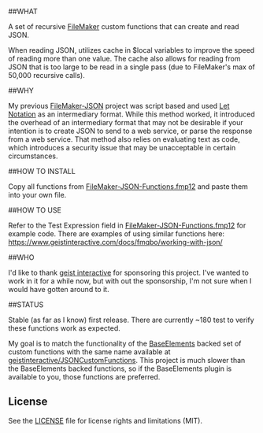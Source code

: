 ##WHAT

A set of recursive [FileMaker](http://www.filemaker.com/) custom functions that can create and read JSON.

When reading JSON, utilizes cache in $local variables to improve the speed of reading more than one value. The cache also allows for reading from JSON that is too large to be read in a single pass (due to FileMaker's max of 50,000 recursive calls).


##WHY

My previous [FileMaker-JSON](https://github.com/dansmith65/FileMaker-JSON) project was script based and used [Let Notation](http://filemakerstandards.org/pages/viewpage.action?pageId=5668879) as an intermediary format. While this method worked, it introduced the overhead of an intermediary format that may not be desirable if your intention is to create JSON to send to a web service, or parse the response from a web service. That method also relies on evaluating text as code, which introduces a security issue that may be unacceptable in certain circumstances.

##HOW TO INSTALL

Copy all functions from [FileMaker-JSON-Functions.fmp12](FMFiles/FileMaker-JSON-Functions.fmp12) and paste them into your own file.

##HOW TO USE

Refer to the Test Expression field in [FileMaker-JSON-Functions.fmp12](FMFiles/FileMaker-JSON-Functions.fmp12) for example code. There are examples of using similar functions here: https://www.geistinteractive.com/docs/fmqbo/working-with-json/

##WHO

I'd like to thank [geist interactive](https://www.geistinteractive.com/) for sponsoring this project. I've wanted to work in it for a while now, but with out the sponsorship, I'm not sure when I would have gotten around to it.

##STATUS

Stable (as far as I know) first release. There are currently ~180 test to verify these functions work as expected.

My goal is to match the functionality of the [BaseElements](http://www.goya.com.au/baseelements/plugin) backed set of custom functions with the same name available at [geistinteractive/JSONCustomFunctions](https://github.com/geistinteractive/JSONCustomFunctions). This project is much slower than the BaseElements backed functions, so if the BaseElements plugin is available to you, those functions are preferred.

## License

See the [LICENSE](LICENSE.md) file for license rights and limitations (MIT).
